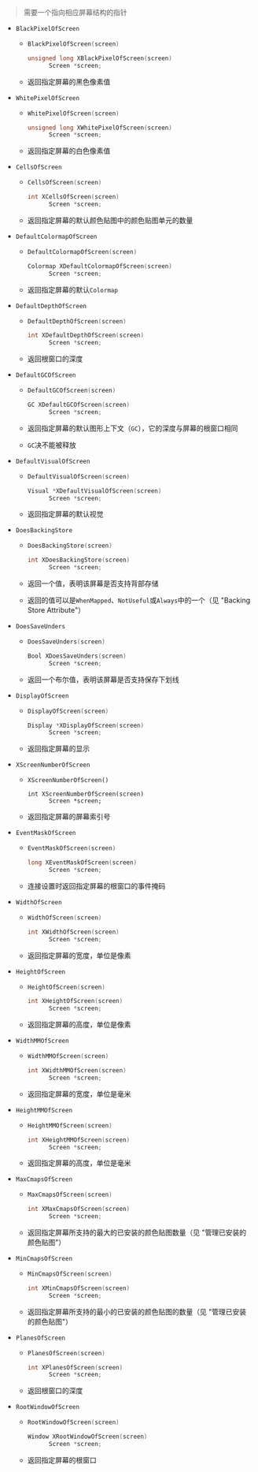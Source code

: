 > 需要一个指向相应屏幕结构的指针

* `BlackPixelOfScreen`

  * ```c
    BlackPixelOfScreen(screen)
    
    unsigned long XBlackPixelOfScreen(screen)
          Screen *screen;
    ```

  * 返回指定屏幕的黑色像素值

* `WhitePixelOfScreen`

  * ```c
    WhitePixelOfScreen(screen)
    
    unsigned long XWhitePixelOfScreen(screen)
          Screen *screen;
    ```

  * 返回指定屏幕的白色像素值

* `CellsOfScreen`

  * ```c
    CellsOfScreen(screen)
    
    int XCellsOfScreen(screen)
          Screen *screen;
    ```

  * 返回指定屏幕的默认颜色贴图中的颜色贴图单元的数量

* `DefaultColormapOfScreen`

  * ```c
    DefaultColormapOfScreen(screen)
    
    Colormap XDefaultColormapOfScreen(screen)
          Screen *screen;
    ```

  * 返回指定屏幕的默认`Colormap`

* `DefaultDepthOfScreen`

  * ```c
    DefaultDepthOfScreen(screen)
    
    int XDefaultDepthOfScreen(screen)
          Screen *screen;
    ```

  * 返回根窗口的深度

* `DefaultGCOfScreen`

  * ```c
    DefaultGCOfScreen(screen)
    
    GC XDefaultGCOfScreen(screen)
          Screen *screen;
    ```

  * 返回指定屏幕的默认图形上下文（`GC`），它的深度与屏幕的根窗口相同

  * `GC`决不能被释放

* `DefaultVisualOfScreen`

  * ```c
    DefaultVisualOfScreen(screen)
    
    Visual *XDefaultVisualOfScreen(screen)
          Screen *screen;
    ```

  * 返回指定屏幕的默认视觉

* `DoesBackingStore`

  * ```c
    DoesBackingStore(screen)
    
    int XDoesBackingStore(screen)
          Screen *screen;
    ```

  * 返回一个值，表明该屏幕是否支持背部存储

  * 返回的值可以是`WhenMapped`、`NotUseful`或`Always`中的一个（见 "Backing Store Attribute"）

* `DoesSaveUnders`

  * ```c
    DoesSaveUnders(screen)
    
    Bool XDoesSaveUnders(screen)
          Screen *screen;
    ```

  * 返回一个布尔值，表明该屏幕是否支持保存下划线

* `DisplayOfScreen`

  * ```c
    DisplayOfScreen(screen)
    
    Display *XDisplayOfScreen(screen)
          Screen *screen;
    ```

  * 返回指定屏幕的显示

* `XScreenNumberOfScreen`

  * ```
    XScreenNumberOfScreen()
    
    int XScreenNumberOfScreen(screen)
          Screen *screen;
    ```

  * 返回指定屏幕的屏幕索引号

* `EventMaskOfScreen`

  * ```c
    EventMaskOfScreen(screen)
    
    long XEventMaskOfScreen(screen)
          Screen *screen;
    ```

  * 连接设置时返回指定屏幕的根窗口的事件掩码

* `WidthOfScreen`

  * ```c
    WidthOfScreen(screen)
    
    int XWidthOfScreen(screen)
          Screen *screen;
    ```

  * 返回指定屏幕的宽度，单位是像素

* `HeightOfScreen`

  * ```c
    HeightOfScreen(screen)
    
    int XHeightOfScreen(screen)
          Screen *screen;
    ```

  * 返回指定屏幕的高度，单位是像素

* `WidthMMOfScreen`

  * ```c
    WidthMMOfScreen(screen)
    
    int XWidthMMOfScreen(screen)
          Screen *screen;
    ```

  * 返回指定屏幕的宽度，单位是毫米

* `HeightMMOfScreen`

  * ```c
    HeightMMOfScreen(screen)
    
    int XHeightMMOfScreen(screen)
          Screen *screen;
    ```

  * 返回指定屏幕的高度，单位是毫米

* `MaxCmapsOfScreen`

  * ```c
    MaxCmapsOfScreen(screen)
    
    int XMaxCmapsOfScreen(screen)
          Screen *screen;
    ```

  * 返回指定屏幕所支持的最大的已安装的颜色贴图数量（见 "管理已安装的颜色贴图"）

* `MinCmapsOfScreen`

  * ```c
    MinCmapsOfScreen(screen)
    
    int XMinCmapsOfScreen(screen)
          Screen *screen;
    ```

  * 返回指定屏幕所支持的最小的已安装的颜色贴图的数量（见 "管理已安装的颜色贴图"）

* `PlanesOfScreen`

  * ```c
    PlanesOfScreen(screen)
    
    int XPlanesOfScreen(screen)
          Screen *screen;
    ```

  * 返回根窗口的深度

* `RootWindowOfScreen`

  * ```c
    RootWindowOfScreen(screen)
    
    Window XRootWindowOfScreen(screen)
          Screen *screen;
    ```

  * 返回指定屏幕的根窗口

